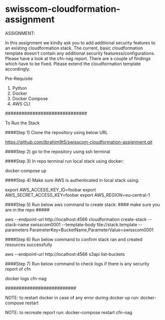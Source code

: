 # swisscom-cloudformation-assignment

ASSIGNMENT:

 In this assignment we kindly ask you to add additional security features to an existing cloudformation stack.
 The current, basic cloudformation template doesn't contain any additional security featuress/configurations. Please have a look at the cfn-nag report. There are a couple of findings which have to be fixed. Please extend the cloudformation template accordingly.


Pre-Requisite

1) Python
2) Docker
3) Docker Compose
4) AWS CLI

##############################

To Run the Stack

####Step 1) Clone the repository using below URL

https://github.com/ibrahim9t5/swisscom-cloudformation-assignment.git

####Step 2) go to the repository using ssh terminal

####Step 3) In repo terminal run local stack using docker:

docker-compose up

####Step 4) Make sure AWS is authenticated in local stack using:

export AWS_ACCESS_KEY_ID=foobar
export AWS_SECRET_ACCESS_KEY=foobar
export AWS_REGION=eu-central-1

####Step 5) Run below aws command to create stack:  #### make sure you are in the repo #####

aws --endpoint-url http://localhost:4566 cloudformation create-stack --stack-name swisscom0001 --template-body file://stack.template --parameters ParameterKey=BucketName,ParameterValue=swisscom0001

####Step 6) Run below command to confirm stack ran and created resources successfully

aws --endpoint-url http://localhost:4566 s3api list-buckets

####Step 7) Run below command to check logs if there is any security report of cfn

docker logs cfn-nag


##########################

NOTE: to restart docker in case of any error during docker up run: docker-compose restart 

NOTE: to recreate report run: docker-compose restart cfn-nag

